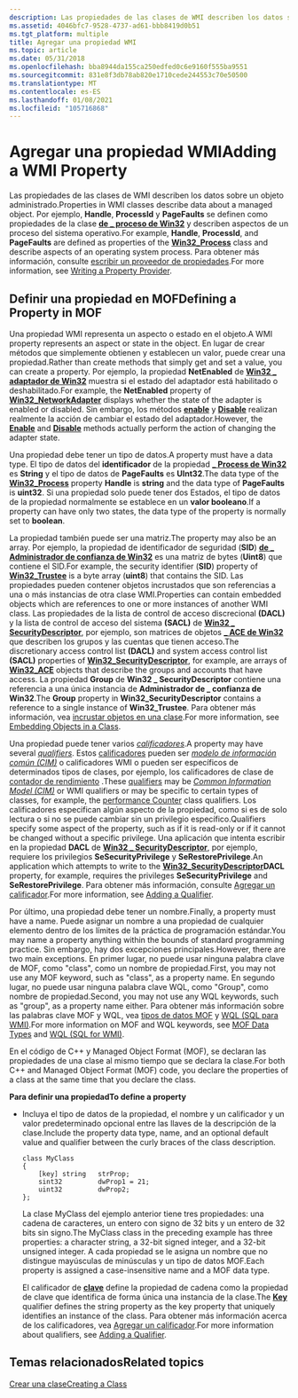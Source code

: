 ```yaml
---
description: Las propiedades de las clases de WMI describen los datos sobre un objeto administrado.
ms.assetid: 4046bfc7-9528-4737-ad61-bbb8419d0b51
ms.tgt_platform: multiple
title: Agregar una propiedad WMI
ms.topic: article
ms.date: 05/31/2018
ms.openlocfilehash: bba8944da155ca250edfed0c6e9160f555ba9551
ms.sourcegitcommit: 831e8f3db78ab820e1710cede244553c70e50500
ms.translationtype: MT
ms.contentlocale: es-ES
ms.lasthandoff: 01/08/2021
ms.locfileid: "105716868"
---
```

# <a name="adding-a-wmi-property"></a><span data-ttu-id="5c242-103">Agregar una propiedad WMI</span><span class="sxs-lookup"><span data-stu-id="5c242-103">Adding a WMI Property</span></span>

<span data-ttu-id="5c242-104">Las propiedades de las clases de WMI describen los datos sobre un objeto administrado.</span><span class="sxs-lookup"><span data-stu-id="5c242-104">Properties in WMI classes describe data about a managed object.</span></span> <span data-ttu-id="5c242-105">Por ejemplo, **Handle**, **ProcessId** y **PageFaults** se definen como propiedades de la clase [**de \_ proceso de Win32**](/windows/desktop/CIMWin32Prov/win32-process) y describen aspectos de un proceso del sistema operativo.</span><span class="sxs-lookup"><span data-stu-id="5c242-105">For example, **Handle**, **ProcessId**, and **PageFaults** are defined as properties of the [**Win32\_Process**](/windows/desktop/CIMWin32Prov/win32-process) class and describe aspects of an operating system process.</span></span> <span data-ttu-id="5c242-106">Para obtener más información, consulte [escribir un proveedor de propiedades](writing-a-property-provider.md).</span><span class="sxs-lookup"><span data-stu-id="5c242-106">For more information, see [Writing a Property Provider](writing-a-property-provider.md).</span></span>

## <a name="defining-a-property-in-mof"></a><span data-ttu-id="5c242-107">Definir una propiedad en MOF</span><span class="sxs-lookup"><span data-stu-id="5c242-107">Defining a Property in MOF</span></span>

<span data-ttu-id="5c242-108">Una propiedad WMI representa un aspecto o estado en el objeto.</span><span class="sxs-lookup"><span data-stu-id="5c242-108">A WMI property represents an aspect or state in the object.</span></span> <span data-ttu-id="5c242-109">En lugar de crear métodos que simplemente obtienen y establecen un valor, puede crear una propiedad.</span><span class="sxs-lookup"><span data-stu-id="5c242-109">Rather than create methods that simply get and set a value, you can create a property.</span></span> <span data-ttu-id="5c242-110">Por ejemplo, la propiedad **NetEnabled** de [**Win32 \_ adaptador de Win32**](/windows/desktop/CIMWin32Prov/win32-networkadapter) muestra si el estado del adaptador está habilitado o deshabilitado.</span><span class="sxs-lookup"><span data-stu-id="5c242-110">For example, the **NetEnabled** property of [**Win32\_NetworkAdapter**](/windows/desktop/CIMWin32Prov/win32-networkadapter) displays whether the state of the adapter is enabled or disabled.</span></span> <span data-ttu-id="5c242-111">Sin embargo, los métodos [**enable**](/windows/desktop/CIMWin32Prov/enable-method-in-class-win32-networkadapter) y [**Disable**](/windows/desktop/CIMWin32Prov/disable-method-in-class-win32-networkadapter) realizan realmente la acción de cambiar el estado del adaptador.</span><span class="sxs-lookup"><span data-stu-id="5c242-111">However, the [**Enable**](/windows/desktop/CIMWin32Prov/enable-method-in-class-win32-networkadapter) and [**Disable**](/windows/desktop/CIMWin32Prov/disable-method-in-class-win32-networkadapter) methods actually perform the action of changing the adapter state.</span></span>

<span data-ttu-id="5c242-112">Una propiedad debe tener un tipo de datos.</span><span class="sxs-lookup"><span data-stu-id="5c242-112">A property must have a data type.</span></span> <span data-ttu-id="5c242-113">El tipo de datos del **identificador** de la propiedad [**\_ Process de Win32**](/windows/desktop/CIMWin32Prov/win32-process) es **String** y el tipo de datos de **PageFaults** es **UInt32**.</span><span class="sxs-lookup"><span data-stu-id="5c242-113">The data type of the [**Win32\_Process**](/windows/desktop/CIMWin32Prov/win32-process) property **Handle** is **string** and the data type of **PageFaults** is **uint32**.</span></span> <span data-ttu-id="5c242-114">Si una propiedad solo puede tener dos Estados, el tipo de datos de la propiedad normalmente se establece en un **valor booleano**.</span><span class="sxs-lookup"><span data-stu-id="5c242-114">If a property can have only two states, the data type of the property is normally set to **boolean**.</span></span>

<span data-ttu-id="5c242-115">La propiedad también puede ser una matriz.</span><span class="sxs-lookup"><span data-stu-id="5c242-115">The property may also be an array.</span></span> <span data-ttu-id="5c242-116">Por ejemplo, la propiedad de identificador de seguridad (**SID**) [**de \_ Administrador de confianza de Win32**](/previous-versions/windows/desktop/secrcw32prov/win32-trustee) es una matriz de bytes (**Uint8**) que contiene el SID.</span><span class="sxs-lookup"><span data-stu-id="5c242-116">For example, the security identifier (**SID**) property of [**Win32\_Trustee**](/previous-versions/windows/desktop/secrcw32prov/win32-trustee) is a byte array (**uint8**) that contains the SID.</span></span> <span data-ttu-id="5c242-117">Las propiedades pueden contener objetos incrustados que son referencias a una o más instancias de otra clase WMI.</span><span class="sxs-lookup"><span data-stu-id="5c242-117">Properties can contain embedded objects which are references to one or more instances of another WMI class.</span></span> <span data-ttu-id="5c242-118">Las propiedades de la lista de control de acceso discrecional **(DACL)** y la lista de control de acceso del sistema **(SACL)** de [**Win32 \_ SecurityDescriptor**](/previous-versions/windows/desktop/secrcw32prov/win32-securitydescriptor), por ejemplo, son matrices de objetos [**\_ ACE de Win32**](/previous-versions/windows/desktop/secrcw32prov/win32-ace) que describen los grupos y las cuentas que tienen acceso.</span><span class="sxs-lookup"><span data-stu-id="5c242-118">The discretionary access control list **(DACL)** and system access control list **(SACL)** properties of [**Win32\_SecurityDescriptor**](/previous-versions/windows/desktop/secrcw32prov/win32-securitydescriptor), for example, are arrays of [**Win32\_ACE**](/previous-versions/windows/desktop/secrcw32prov/win32-ace) objects that describe the groups and accounts that have access.</span></span> <span data-ttu-id="5c242-119">La propiedad **Group** de **Win32 \_ SecurityDescriptor** contiene una referencia a una única instancia de **Administrador de \_ confianza de Win32**.</span><span class="sxs-lookup"><span data-stu-id="5c242-119">The **Group** property in **Win32\_SecurityDescriptor** contains a reference to a single instance of **Win32\_Trustee**.</span></span> <span data-ttu-id="5c242-120">Para obtener más información, vea [incrustar objetos en una clase](embedded-objects.md).</span><span class="sxs-lookup"><span data-stu-id="5c242-120">For more information, see [Embedding Objects in a Class](embedded-objects.md).</span></span>

<span data-ttu-id="5c242-121">Una propiedad puede tener varios [*calificadores*](gloss-q.md).</span><span class="sxs-lookup"><span data-stu-id="5c242-121">A property may have several [*qualifiers*](gloss-q.md).</span></span> <span data-ttu-id="5c242-122">Estos [calificadores](wmi-qualifiers.md) pueden ser [*modelo de información común (CIM)*](gloss-c.md) o calificadores WMI o pueden ser específicos de determinados tipos de clases, por ejemplo, los calificadores de clase de [contador de rendimiento](qualifiers-specific-to-wmi-performance-classes.md) .</span><span class="sxs-lookup"><span data-stu-id="5c242-122">These [qualifiers](wmi-qualifiers.md) may be [*Common Information Model (CIM)*](gloss-c.md) or WMI qualifiers or may be specific to certain types of classes, for example, the [performance Counter](qualifiers-specific-to-wmi-performance-classes.md) class qualifiers.</span></span> <span data-ttu-id="5c242-123">Los calificadores especifican algún aspecto de la propiedad, como si es de solo lectura o si no se puede cambiar sin un privilegio específico.</span><span class="sxs-lookup"><span data-stu-id="5c242-123">Qualifiers specify some aspect of the property, such as if it is read-only or if it cannot be changed without a specific privilege.</span></span> <span data-ttu-id="5c242-124">Una aplicación que intenta escribir en la propiedad **DACL** de [**Win32 \_ SecurityDescriptor**](/previous-versions/windows/desktop/secrcw32prov/win32-securitydescriptor), por ejemplo, requiere los privilegios **SeSecurityPrivilege** y **SeRestorePrivilege**.</span><span class="sxs-lookup"><span data-stu-id="5c242-124">An application which attempts to write to the [**Win32\_SecurityDescriptor**](/previous-versions/windows/desktop/secrcw32prov/win32-securitydescriptor)**DACL** property, for example, requires the privileges **SeSecurityPrivilege** and **SeRestorePrivilege**.</span></span> <span data-ttu-id="5c242-125">Para obtener más información, consulte [Agregar un calificador](adding-a-qualifier.md).</span><span class="sxs-lookup"><span data-stu-id="5c242-125">For more information, see [Adding a Qualifier](adding-a-qualifier.md).</span></span>

<span data-ttu-id="5c242-126">Por último, una propiedad debe tener un nombre.</span><span class="sxs-lookup"><span data-stu-id="5c242-126">Finally, a property must have a name.</span></span> <span data-ttu-id="5c242-127">Puede asignar un nombre a una propiedad de cualquier elemento dentro de los límites de la práctica de programación estándar.</span><span class="sxs-lookup"><span data-stu-id="5c242-127">You may name a property anything within the bounds of standard programming practice.</span></span> <span data-ttu-id="5c242-128">Sin embargo, hay dos excepciones principales.</span><span class="sxs-lookup"><span data-stu-id="5c242-128">However, there are two main exceptions.</span></span> <span data-ttu-id="5c242-129">En primer lugar, no puede usar ninguna palabra clave de MOF, como "class", como un nombre de propiedad.</span><span class="sxs-lookup"><span data-stu-id="5c242-129">First, you may not use any MOF keyword, such as "class", as a property name.</span></span> <span data-ttu-id="5c242-130">En segundo lugar, no puede usar ninguna palabra clave WQL, como "Group", como nombre de propiedad.</span><span class="sxs-lookup"><span data-stu-id="5c242-130">Second, you may not use any WQL keywords, such as "group", as a property name either.</span></span> <span data-ttu-id="5c242-131">Para obtener más información sobre las palabras clave MOF y WQL, vea [tipos de datos MOF](mof-data-types.md) y [WQL (SQL para WMI)](wql-sql-for-wmi.md).</span><span class="sxs-lookup"><span data-stu-id="5c242-131">For more information on MOF and WQL keywords, see [MOF Data Types](mof-data-types.md) and [WQL (SQL for WMI)](wql-sql-for-wmi.md).</span></span>

<span data-ttu-id="5c242-132">En el código de C++ y Managed Object Format (MOF), se declaran las propiedades de una clase al mismo tiempo que se declara la clase.</span><span class="sxs-lookup"><span data-stu-id="5c242-132">For both C++ and Managed Object Format (MOF) code, you declare the properties of a class at the same time that you declare the class.</span></span>

<span data-ttu-id="5c242-133">**Para definir una propiedad**</span><span class="sxs-lookup"><span data-stu-id="5c242-133">**To define a property**</span></span>

-   <span data-ttu-id="5c242-134">Incluya el tipo de datos de la propiedad, el nombre y un calificador y un valor predeterminado opcional entre las llaves de la descripción de la clase.</span><span class="sxs-lookup"><span data-stu-id="5c242-134">Include the property data type, name, and an optional default value and qualifier between the curly braces of the class description.</span></span>

    ``` syntax
    class MyClass 
    {
        [key] string   strProp;
        sint32         dwProp1 = 21;
        uint32         dwProp2;
    };
    ```

    <span data-ttu-id="5c242-135">La clase MyClass del ejemplo anterior tiene tres propiedades: una cadena de caracteres, un entero con signo de 32 bits y un entero de 32 bits sin signo.</span><span class="sxs-lookup"><span data-stu-id="5c242-135">The MyClass class in the preceding example has three properties: a character string, a 32-bit signed integer, and a 32-bit unsigned integer.</span></span> <span data-ttu-id="5c242-136">A cada propiedad se le asigna un nombre que no distingue mayúsculas de minúsculas y un tipo de datos MOF.</span><span class="sxs-lookup"><span data-stu-id="5c242-136">Each property is assigned a case-insensitive name and a MOF data type.</span></span>

    <span data-ttu-id="5c242-137">El calificador de [**clave**](key-qualifier.md) define la propiedad de cadena como la propiedad de clave que identifica de forma única una instancia de la clase.</span><span class="sxs-lookup"><span data-stu-id="5c242-137">The [**Key**](key-qualifier.md) qualifier defines the string property as the key property that uniquely identifies an instance of the class.</span></span> <span data-ttu-id="5c242-138">Para obtener más información acerca de los calificadores, vea [Agregar un calificador](adding-a-qualifier.md).</span><span class="sxs-lookup"><span data-stu-id="5c242-138">For more information about qualifiers, see [Adding a Qualifier](adding-a-qualifier.md).</span></span>

## <a name="related-topics"></a><span data-ttu-id="5c242-139">Temas relacionados</span><span class="sxs-lookup"><span data-stu-id="5c242-139">Related topics</span></span>

<dl> <dt>

[<span data-ttu-id="5c242-140">Crear una clase</span><span class="sxs-lookup"><span data-stu-id="5c242-140">Creating a Class</span></span>](creating-a-class.md)
</dt> </dl>

 

 
